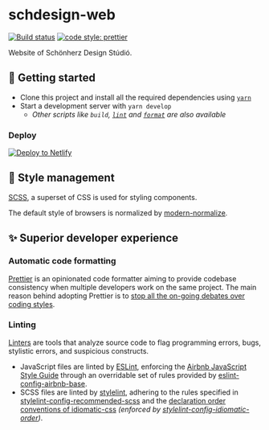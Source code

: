 # schdesign-web

[![Build status](https://img.shields.io/travis/simonyiszk/schdesign-web/master.svg)](https://travis-ci.org/simonyiszk/schdesign-web)
[![code style: prettier](https://img.shields.io/badge/code_style-prettier-ff69b4.svg)](https://github.com/prettier/prettier)

Website of Schönherz Design Stúdió.

## 🚀 Getting started

- Clone this project and install all the required dependencies using [`yarn`][yarn]
- Start a development server with `yarn develop`
  - _Other scripts like `build`, [`lint`][script-lint] and [`format`][script-format] are also available_

[yarn]: https://yarnpkg.com/

### Deploy

[![Deploy to Netlify](https://www.netlify.com/img/deploy/button.svg)](https://app.netlify.com/start/deploy?repository=https://github.com/simonyiszk/schdesign-web)

[script-lint]: #linting
[script-format]: #automatic-code-formatting

## 💅 Style management

[SCSS][sass], a superset of CSS is used for styling components.

The default style of browsers is normalized by [modern-normalize][].

[sass]: https://sass-lang.com/
[modern-normalize]: https://github.com/sindresorhus/modern-normalize

## ✨ Superior developer experience

### Automatic code formatting

[Prettier][] is an opinionated code formatter aiming to provide codebase consistency when multiple developers work on the same project. The main reason behind adopting Prettier is to [stop all the on-going debates over coding styles][].

[prettier]: https://prettier.io/
[stop all the on-going debates over coding styles]: https://prettier.io/docs/en/why-prettier.html

### Linting

[Linters][lint] are tools that analyze source code to flag programming errors, bugs, stylistic errors, and suspicious constructs.

- JavaScript files are linted by [ESLint][], enforcing the [Airbnb JavaScript Style Guide][] through an overridable set of rules provided by [eslint-config-airbnb-base][].
- SCSS files are linted by [stylelint][], adhering to the rules specified in [stylelint-config-recommended-scss][] and the [declaration order conventions of idiomatic-css][] _(enforced by [stylelint-config-idiomatic-order][])_.

[lint]: https://en.wikipedia.org/wiki/Lint_(software)
[eslint]: https://eslint.org/
[airbnb javascript style guide]: https://github.com/airbnb/javascript
[eslint-config-airbnb-base]: https://github.com/airbnb/javascript/tree/master/packages/eslint-config-airbnb-base
[stylelint]: https://stylelint.io/
[stylelint-config-recommended-scss]: https://github.com/kristerkari/stylelint-config-recommended-scss
[declaration order conventions of idiomatic-css]: https://github.com/necolas/idiomatic-css#declaration-order
[stylelint-config-idiomatic-order]: https://github.com/ream88/stylelint-config-idiomatic-order
